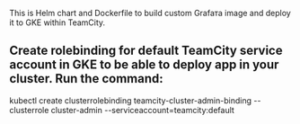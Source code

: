 This is Helm chart and Dockerfile to build custom Grafaтa image and deploy it to GKE within TeamCity.

## Create rolebinding for default TeamCity service account in GKE to be able to deploy app in your cluster. Run the command:
kubectl create clusterrolebinding teamcity-cluster-admin-binding --clusterrole cluster-admin --serviceaccount=teamcity:default
